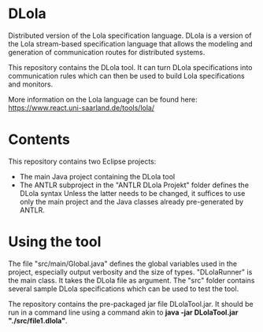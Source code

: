 # DLola
Distributed version of the Lola specification language.
DLola is a version of the Lola stream-based specification language that allows the modeling and generation of communication routes for distributed systems.

This repository contains the DLola tool. It can turn DLola specifications into communication rules which can then be used to build Lola specifications and monitors.

More information on the Lola language can be found here:
https://www.react.uni-saarland.de/tools/lola/

# Contents
This repository contains two Eclipse projects:
- The main Java project containing the DLola tool 
- The ANTLR subproject in the "ANTLR DLola Projekt" folder defines the DLola syntax
Unless the latter needs to be changed, it suffices to use only the main project and the Java classes already pre-generated by ANTLR.

# Using the tool
The file "src/main/Global.java" defines the global variables used in the project, especially output verbosity and the size of types.
"DLolaRunner" is the main class. It takes the DLola file as argument.
The "src" folder contains several sample DLola specifications which can be used to test the tool.

The repository contains the pre-packaged jar file DLolaTool.jar. It should be run in a command line using a command akin to **java -jar DLolaTool.jar "./src/file1.dlola"**. 
